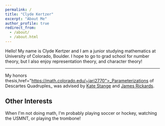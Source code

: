 ```yaml
---
permalink: /
title: "Clyde Kertzer"
excerpt: "About Me"
author_profile: true
redirect_from: 
  - /about/
  - /about.html
---
```


Hello! My name is Clyde Kertzer and I am a junior studying mathematics at University of Colorado, Boulder. I hope to go to grad school for number theory, but I also enjoy representation theory, and character theory!

---

My honors thesis,href="https://math.colorado.edu/~jari2770">_Parameterizations of Descartes Quadruples_</a>  was advised by <a href="https://math.katestange.net">Kate Stange</a> and <a href="https://math.colorado.edu/~jari2770">James Rickards</a>.

## Other Interests

When I'm not doing math, I'm probably playing soccer or hockey, watching the USMNT, or playing the trombone!

